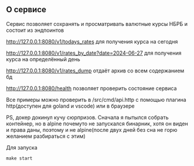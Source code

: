 ## О сервисе
Сервис позволяет сохранять и просматривать валютные курсы НБРБ и состоит из эндпоинтов

http://127.0.0.1:8080/v1/todays_rates для получения курса на сегодня

http://127.0.0.1:8080/v1/rates_by_date?date=2024-06-27 для получения курса на определённый день

http://127.0.0.1:8080/v1/rates_dump отдаёт архив со всем содержанием бд

http://127.0.0.1:8080/health позволяет проверить состояние сервиса

Все примеры можно проверить в /src/cmd/api.http с помощью плагина http(доступен для goland и vscode) или в браузере

PS, докер докинул кучу сюрпризов. Сначала я пытылся собрать контейнер, но в alpine почемуто не запускался бинарник,
хотя он виден и права даны, поэтому и не alpine(после двух дней без сна не горю желанием разбираться с этим)

Для запуска
```
make start
```
